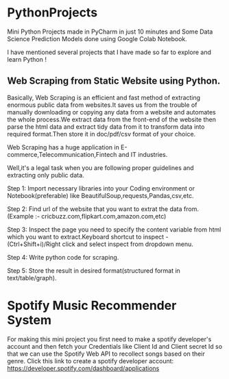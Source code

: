 # PythonProjects
Mini Python Projects made in PyCharm in just 10 minutes and Some Data Science Prediction Models done using Google Colab Notebook.

I have mentioned several projects that I have made so far to explore and learn Python !


## Web Scraping from Static Website using Python.

Basically, Web Scraping is an efficient and fast method of extracting enormous public data from websites.It saves us from the trouble of manually downloading or copying any data from a website and automates the whole process.We extract data from the front-end of the website then parse the html data and extract tidy data from it to transform data into required format.Then store it in doc/pdf/csv format of your choice.

Web Scraping has a huge application in E-commerce,Telecommunication,Fintech and IT industries.

Well,it's a legal task when you are following proper guidelines and extracting only public data.

Step 1: Import necessary libraries into your Coding environment or Notebook(preferable) like BeautifulSoup,requests,Pandas,csv,etc.


Step 2: Find url of the website that you want to extrat the data from.(Example :- cricbuzz.com,flipkart.com,amazon.com,etc)

Step 3: Inspect the page you need to specify the content variable from html which you want to extract.Keyboard shortcut to inspect - (Ctrl+Shift+i)/Right click and select inspect from dropdown menu.

Step 4:  Write python code for scraping.

Step 5: Store the result in desired format(structured format in text/table/graph).

# Spotify Music Recommender System 
 
 For making this mini project you first need to make a spotify developer's account and then fetch your Credentials like Client Id and Client secret Id so that we can use the Spotify Web API to recollect songs based on their genre.
Click this link to create a spotify developer account:
https://developer.spotify.com/dashboard/applications


